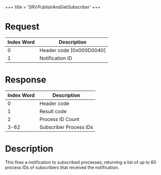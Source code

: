 +++
title = 'SRV:PublishAndGetSubscriber'
+++

# Request

| Index Word | Description                |
|------------|----------------------------|
| 0          | Header code \[0x000D0040\] |
| 1          | Notification ID            |

# Response

| Index Word | Description            |
|------------|------------------------|
| 0          | Header code            |
| 1          | Result code            |
| 2          | Process ID Count       |
| 3-62       | Subscriber Process IDs |

# Description

This fires a notification to subscribed processes, returning a list of
up to 60 process IDs of subscribers that received the notification.